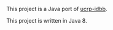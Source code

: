 This project is a Java port of [ucrp-idbb](https://github.com/jinboszu/ucrp-idbb).

This project is written in Java 8.
